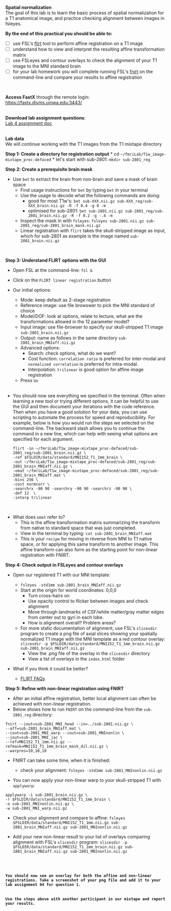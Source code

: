 **Spatial normalization**
</br>
The goal of this lab is to learn the basic process of spatial normalization for a T1 anatomical image, and practice checking alignment between images in fsleyes.
</br>

**By the end of this practical you should be able to:** <br/>
* [ ] use FSL's [flirt](http://web.mit.edu/fsl_v5.0.10/fsl/doc/wiki/FLIRT(2f)UserGuide.html) tool to perform affine registration on a T1 image <br/>
* [ ] understand how to view and interpret the resulting affine transformation matrix <br/> 
* [ ] use FSLeyes and contour overlays to check the alignment of your T1 image to the MNI standard brain <br/> 
* [ ] for your lab homework you will complete running FSL's [fnirt](https://fsl.fmrib.ox.ac.uk/fsl/fslwiki/FNIRT) on the command-line and compare your results to affine registration
<br/>

**Access FastX** through the remote login: <br>
https://fastx.divms.uiowa.edu:3443/  <br/>
<br/>

**Download lab assignment questions**: <br>
[Lab 4 assignment doc](https://www.dropbox.com/s/qhbuv1sf2k2vri7/Lab-04_questions.docx?dl=0) <br>
<br/>

**Lab data** <br>
We will continue working with the T1 images from the T1 mixtape directory


**Step 1: Create a directory for registration output**
    * cd `~/fmriLab/T1w_image-mixtape_proc-defaced`
    * let's start with sub-2801: `mkdir sub-2801_reg`
</br>

**Step 2: Create a prerequisite brain mask** <br>
* Use `bet` to extract the brain from non-brain and save a mask of brain space
    * Find usage instructions for `bet` by typing `bet` in your terminal
    * Use the usage to decode what the following commands are doing:
        * good for most T1w's: `bet sub-XXX.nii.gz sub-XXX_reg/sub-XXX_brain.nii.gz -R -f 0.4 -g 0 -m`
        * optimised for sub-2801: `bet sub-2801.nii.gz sub-2801_reg/sub-2801_brain.nii.gz -R -f 0.2 -g -.4 -m`    
    * Inspect the mask in with `fsleyes`:
    `fsleyes sub-2801.nii.gz sub-2801_reg/sub-2801_brain_mask.nii.gz`
    * Linear registration with `flirt` takes the skull-stripped image as input, which for sub-2801 as example is the image named `sub-2801_brain.nii.gz`
</br>


**Step 3: Understand FLIRT options with the GUI** <br>
* Open FSL at the command-line: `fsl &`
* Click on the `FLIRT linear registration` button
* Our initial options:
    * Mode: keep default as 2-stage registration
    * Reference image: use file browswer to pick the MNI standard of choice
    * Model/DOF: look at options, relate to lecture, what are the transformations allowed in the 12 parameter model?
    * Input image: use file-browser to specify our skull-stripped T1 image `sub-2801_brain.nii.gz`
    * Output: name as follows in the same directory `sub-2801_brain_MNIaff.nii.gz`
    * Advanced options:
        * Search: check options, what do we want? 
        * Cost function: `correlation ratio` is preferred for inter-modal and `normalised correlation` is preferred for intra-modal. 
        * Interpolation: `trilinear` is good option for affine image registration
    * Press `Go`
    </br>

* You should now see everything we specified in the terminal. Often when learning a new tool or trying different options, it can be helpful to use the GUI and then document your iterations with the code reference. Then when you have a good solution for your data, you can use scripting to automate the process for speed and reproducibility. For example, below is how you would run the steps we selected on the command-line. The backward slash allows you to continue the command in a new line, which can help with seeing what options are specified for each argument. </br>

    ```
    flirt -in ~/fmriLab/T1w_image-mixtape_proc-defaced/sub-2801_reg/sub-2801_brain.nii.gz \
    -ref $FSLDIR/data/standard/MNI152_T1_1mm_brain \
    -out ~/fmriLab/T1w_image-mixtape_proc-defaced/sub-2801_reg/sub-2801_brain_MNIaff.nii.gz \
    -omat ~/fmriLab/T1w_image-mixtape_proc-defaced/sub-2801_reg/sub-2801_brain_MNIaff.mat \
    -bins 256 \
    -cost normcorr \
    -searchrx -90 90 -searchry -90 90 -searchrz -90 90 \
    -dof 12  \
    -interp trilinear
    ```

</br>

* What does `omat` refer to?
    * This is the affine transformation matrix summarizing the transform from native to standard space that was just completed.
    * View in the terminal by typing: `cat sub-2801_brain_MNIaff.mat`
    * This is your `recipe` for moving in reverse from MNI to T1 native space, or for applying this same transform to another image. This affine transform can also form as the starting point for non-linear registration with FNIRT.</br>


**Step 4: Check output in FSLeyes and contour overlays** <br>
* Open our registered T1 with our MNI template:
    * `fsleyes -std1mm sub-2801_brain_MNIaff.nii.gz`
    * Start at the origin for world coordinates: 0,0,0
        * Turn cross-hairs on
        * Use opacity control to flicker between images and check alignment
        * Move through landmarks of CSF/white matter/gray matter edges from center out to gyri in each lobe. 
        * How is alignment overall? Problem areas?
    * For more static documentation of alignment, use FSL's `slicesdir` program to create a png file of axial slices showing your spatially normalized T1 image with the MNI template as a red contour overlay:
`slicesdir -p $FSLDIR/data/standard/MNI152_T1_1mm_brain.nii.gz sub-2801_brain_MNIaff.nii.gz`
        * View the .png file of the overlay in the `slicesdir` directory
        * View a list of overlays in the `index.html` folder

* What if you think it could be better?
    * [FLIRT FAQs](https://fsl.fmrib.ox.ac.uk/fsl/fslwiki/FLIRT/FAQ)


**Step 5: Refine with non-linear registration using FNIRT** <br>
* After an initial affine registration, better local alignment can often be achieved with non-linear registration.
* Below shows how to run `FNIRT` on the command-line from the `sub-2801_reg` directory:

```
fnirt --iout=sub-2801_MNI_head --in=../sub-2801.nii.gz \
--aff=sub-2801_brain_MNIaff.mat \
--cout=sub-2801_MNI_warp --iout=sub-2801_MNInonlin \
--jout=sub-2801_MNI_jac \
--ref=MNI152_T1_1mm.nii.gz --refmask=MNI152_T1_1mm_brain_mask_dil.nii.gz \
--warpres=10,10,10
```

* FNIRT can take some time, when it is finished: 
    * check your alignment: `fsleyes -std1mm sub-2801_MNInonlin.nii.gz` 

* You can now apply your non-linear warp to your skull-stripped T1 with `applywarp`:
```
applywarp -i sub-2801_brain.nii.gz \
-r $FSLDIR/data/standard/MNI152_T1_1mm_brain \
-o sub-2801_MNInonlin.nii.gz \
-w sub-2801_MNI_warp.nii.gz
```

* Check your alignment and compare to affine: `fsleyes $FSLDIR/data/standard/MNI152_T1_1mm.nii.gz sub-2801_brain_MNIaff.nii.gz sub-2801_MNInonlin.nii.gz` 

* Add your new non-linear result to your list of overlays comparing alignment with FSL's `slicesdir` program:
`slicesdir -p $FSLDIR/data/standard/MNI152_T1_1mm_brain.nii.gz sub-2801_brain_MNIaff.nii.gz sub-2801_MNInonlin.nii.gz`

<br/>
<br/>

**`You should now see an overlay for both the affine and non-linear registrations. Take a screenshot of your png file and add it to your lab assignment 04 for question 1.`**
<br/>
<br/>

**`Use the steps above with another participant in our mixtape and report your results.`**
<br/>
<br/>
